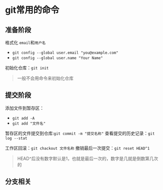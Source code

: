 # git常用的命令
## 准备阶段
格式化 `email`和`用户名`
   * `git config --global user.email "you@example.com"`
   * `git config --global user.name "Your Name"` 

初始化仓库：`git init`
> 一般不会用命令来初始化仓库
<!-- 克隆仓库  :`git clone <git地址>` -->

## 提交阶段
添加文件到暂存区：
- `git add -A`
- `git add "文件名"`

暂存区的文件提交到仓库:`git commit -m "提交名称"`
查看提交的历史记录：`git log --stat`

工作区回滚：`git chackout 文件名称`
撤销最后一次提交：`git reset HEAD^1`
> HEAD^后没有数字默认是1，也就是最后一次的，数字是几就是倒数第几次的

## 分支相关
